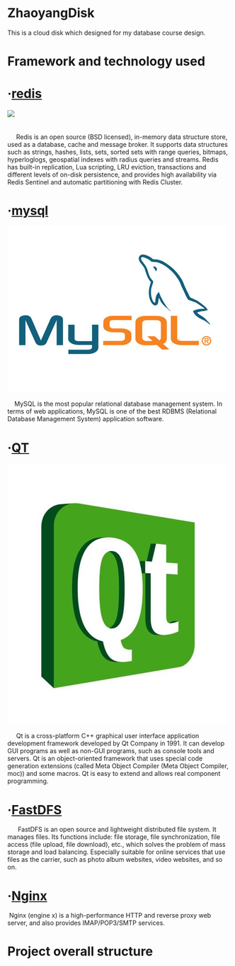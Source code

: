 # ZhaoyangDisk
This is a cloud disk which designed for my database course design.

Framework and technology used
=========================
·[redis](https://redis.io/)
  =============

###### ![](https://github.com/superzhaoyang/img_storage/blob/master/clouddisk/reids.jpg)  

&nbsp;&nbsp;&nbsp;&nbsp;&nbsp;Redis is an open source (BSD licensed), in-memory data structure store, used as a database, cache and message broker. It supports data structures such as strings, hashes, lists, sets, sorted sets with range queries, bitmaps, hyperloglogs, geospatial indexes with radius queries and streams. Redis has built-in replication, Lua scripting, LRU eviction, transactions and different levels of on-disk persistence, and provides high availability via Redis Sentinel and automatic partitioning with Redis Cluster.
    
·[mysql](https://www.mysql.com/) 
 =============

![](https://github.com/superzhaoyang/img_storage/blob/master/clouddisk/mysql.jpg)

&nbsp;&nbsp;&nbsp;&nbsp;MySQL is the most popular relational database management system. In terms of web applications, 
MySQL is one of the best RDBMS (Relational Database Management System) application software.
    

·[QT](https://www.qt.io/)
===============

![](https://github.com/superzhaoyang/img_storage/blob/master/clouddisk/qt.jpg)

&nbsp;&nbsp;&nbsp;&nbsp;&nbsp;Qt is a cross-platform C++ graphical user interface application development framework developed by Qt Company in 1991. It can develop GUI programs as well as non-GUI programs, such as console tools and servers. Qt is an object-oriented framework that uses special code generation extensions (called Meta Object Compiler (Meta Object Compiler, moc)) and some macros. Qt is easy to extend and allows real component programming.
    
·[FastDFS](https://github.com/happyfish100/fastdfs)
===================
&nbsp;&nbsp;&nbsp;&nbsp;&nbsp; FastDFS is an open source and lightweight distributed file system. It manages files. Its functions include: file storage, file synchronization, file access (file upload, file download), etc., which solves the problem of mass storage and load balancing. Especially suitable for online services that use files as the carrier, such as photo album websites, video websites, and so on.

# ·[Nginx](http://nginx.org/en/download.html)

​        Nginx (engine x) is a high-performance HTTP and reverse proxy web server, and also provides IMAP/POP3/SMTP services.

#  Project overall structure

